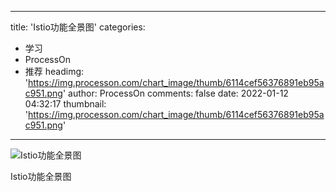 
---
title: 'Istio功能全景图'
categories: 
 - 学习
 - ProcessOn
 - 推荐
headimg: 'https://img.processon.com/chart_image/thumb/6114cef56376891eb95ac951.png'
author: ProcessOn
comments: false
date: 2022-01-12 04:32:17
thumbnail: 'https://img.processon.com/chart_image/thumb/6114cef56376891eb95ac951.png'
---

<div>   
<img class="thumb" alt="Istio功能全景图" src="https://img.processon.com/chart_image/thumb/6114cef56376891eb95ac951.png" referrerpolicy="no-referrer">
<p>Istio功能全景图</p>  
</div>
            